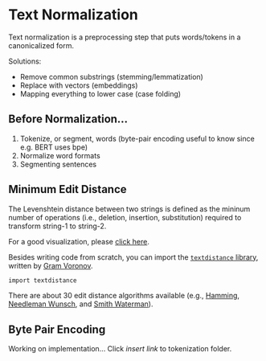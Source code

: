 # Text Normalization
Text normalization is a preprocessing step that puts words/tokens in a canonicalized form.

Solutions:
- Remove common substrings (stemming/lemmatization)
- Replace with vectors (embeddings)
- Mapping everything to lower case (case folding)

## Before Normalization...
1. Tokenize, or segment, words (byte-pair encoding useful to know since e.g. BERT uses bpe)
2. Normalize word formats
3. Segmenting sentences

## Minimum Edit Distance
The Levenshtein distance between two strings is defined as the mininum number of operations (i.e., deletion, insertion, substitution) required to transform string-1 to string-2. 

For a good visualization, please [click here](https://www.youtube.com/watch?v=We3YDTzNXEk).

Besides writing code from scratch, you can import the [`textdistance` library](https://github.com/life4/textdistance), written by [Gram Voronov](https://orsinium.dev/). 

```bash
import textdistance
```

There are about 30 edit distance algorithms available (e.g., [Hamming](https://en.wikipedia.org/wiki/Hamming_distance), [Needleman Wunsch](https://en.wikipedia.org/wiki/Needleman%E2%80%93Wunsch_algorithm), and [Smith Waterman](https://en.wikipedia.org/wiki/Smith%E2%80%93Waterman_algorithm)).

## Byte Pair Encoding
Working on implementation... Click *insert link* to tokenization folder.
